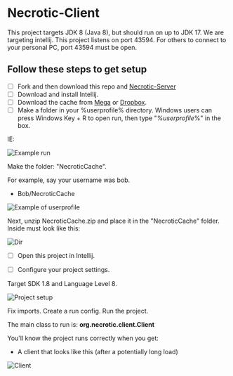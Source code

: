 # Necrotic-Client
This project targets JDK 8 (Java 8), but should run on up to JDK 17. We are targeting intellij. This project listens on port 43594. For others to connect to your personal PC, port 43594 must be open.

## Follow these steps to get setup

- [ ] Fork and then download this repo and [Necrotic-Server](https://github.com/NecroticPublic/Necrotic-Server/)
- [ ] Download and install Intellij. 
- [ ] Download the cache from [Mega](https://mega.nz/file/s8cwVLhC#NeGH0hPsVLJHzx8cTieYpd7jzUX-rvcifTu22Kw2UZo) or [Dropbox](https://www.dropbox.com/s/up31n4hfne0dqpd/NecroticCache.zip?dl=1).
- [ ] Make a folder in your %userprofile% directory. Windows users can press Windows Key + R to open run, then type "*%userprofile*%" in the box.

IE:

![Example run](https://i.imgur.com/0Z8wMJq.png)

Make the folder: "NecroticCache".

For example, say your username was bob.
- Bob/NecroticCache

![Example of userprofile](https://i.imgur.com/Twmfc4u.png)

Next, unzip NecroticCache.zip and place it in the "NecroticCache" folder. Inside must look like this:

![Dir](https://i.imgur.com/v5X9IDx.png)

- [ ] Open this project in Intellij.

- [ ] Configure your project settings.

Target SDK 1.8 and Language Level 8.

![Project setup](https://i.imgur.com/n3A5MfU.png)

Fix imports. 
Create a run config.
Run the project.

The main class to run is: **org.necrotic.client.Client**

You'll know the project runs correctly when you get:

- A client that looks like this (after a potentially long load)

![Client](https://i.imgur.com/jjvAp6F.png)

